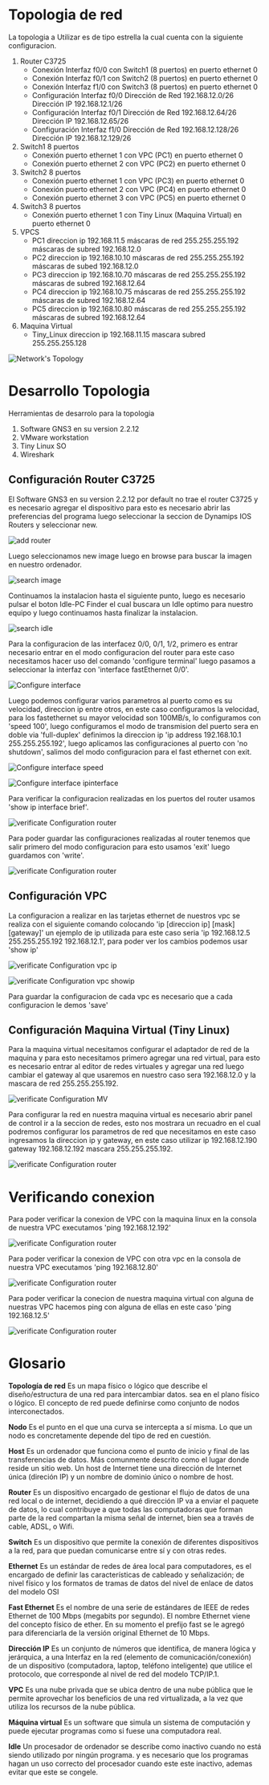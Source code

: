 # Topologia de red
La topologia a Utilizar es de tipo estrella la cual cuenta con la siguiente configuracion.

1. Router C3725
   - Conexión Interfaz f0/0 con Switch1 (8 puertos) en puerto ethernet 0
   - Conexión Interfaz f0/1 con Switch2 (8 puertos) en puerto ethernet 0
   - Conexión Interfaz f1/0 con Switch3 (8 puertos) en puerto ethernet 0
   - Configuración Interfaz f0/0 Dirección de Red 192.168.12.0/26 Dirección IP 192.168.12.1/26
   - Configuración Interfaz f0/1 Dirección de Red 192.168.12.64/26 Dirección IP 192.168.12.65/26
   - Configuración Interfaz f1/0 Dirección de Red 192.168.12.128/26 Dirección IP 192.168.12.129/26
2. Switch1 8 puertos
   - Conexión puerto ethernet 1 con VPC (PC1) en puerto ethernet 0
   - Conexión puerto ethernet 2 con VPC (PC2) en puerto ethernet 0
3. Switch2 8 puertos
   - Conexión puerto ethernet 1 con VPC (PC3) en puerto ethernet 0
   - Conexión puerto ethernet 2 con VPC (PC4) en puerto ethernet 0
   - Conexión puerto ethernet 3 con VPC (PC5) en puerto ethernet 0
4. Switch3 8 puertos
   - Conexión puerto ethernet 1 con Tiny Linux (Maquina Virtual) en puerto ethernet 0
5. VPCS
   - PC1 direccion ip 192.168.11.5 máscaras de red 255.255.255.192 máscaras de subred 192.168.12.0
   - PC2 direccion ip 192.168.10.10 máscaras de red 255.255.255.192 máscaras de subed 192.168.12.0
   - PC3 direccion ip 192.168.10.70 máscaras de red 255.255.255.192 máscaras de subred 192.168.12.64
   - PC4 direccion ip 192.168.10.75 máscaras de red 255.255.255.192 máscaras de subred 192.168.12.64
   - PC5 direccion ip 192.168.10.80 máscaras de red 255.255.255.192 máscaras de subred 192.168.12.64
6. Maquina Virtual
   - Tiny_Linux direccion ip 192.168.11.15 mascara subred 255.255.255.128
   

![Network's Topology](Images/topologia.PNG?raw=true "Title")

# Desarrollo Topologia
Herramientas de desarrolo para la topologia
1. Software GNS3 en su version 2.2.12
2. VMware workstation
3. Tiny Linux SO
4. Wireshark

## Configuración Router C3725
El Software GNS3 en su version 2.2.12 por default no trae el router C3725 y es necesario agregar el dispositivo para esto es necesario abrir las preferencias del programa luego seleccionar la seccion de Dynamips IOS Routers y seleccionar new.


![add router](Images/preferences.PNG?raw=true "Title")


Luego seleccionamos new image luego en browse para buscar la imagen en nuestro ordenador.


![search image](Images/selectimage.PNG?raw=true "Title")


Continuamos la instalacion hasta el siguiente punto, luego es necesario pulsar el boton Idle-PC Finder el cual buscara un Idle optimo para nuestro equipo y luego continuamos hasta finalizar la instalacion.


![search idle](Images/Idlepc.PNG?raw=true "Title")


Para la configuracion de las interfacez 0/0, 0/1, 1/2, primero es entrar necesario entrar en el modo configuracion del router para este caso necesitamos hacer uso del comando 'configure terminal' luego pasamos a seleccionar la interfaz con 'interface fastEthernet 0/0'.

![Configure interface](Images/enterconfinterface.PNG?raw=true "Title")

Luego podemos configurar varios parametros al puerto como es su velocidad, direccion ip entre otros, en este caso configuramos la velocidad, para los fastethernet su mayor velocidad son 100MB/s, lo configuramos con 'speed 100', luego configuramos el modo de transmision del puerto sera en doble via 'full-duplex' definimos la direccion ip 'ip address 192.168.10.1 255.255.255.192', luego aplicamos las configuraciones al puerto con 'no shutdown', salimos del modo configuracion para el fast ethernet con exit.


![Configure interface speed](Images/speed.PNG?raw=true "Title")


![Configure interface ipinterface](Images/ipinterface.PNG?raw=true "Title")


Para verificar la configuracion realizadas en los puertos del router usamos 'show ip interface brief'.


![verificate Configuration router](Images/configuredinterfaces.PNG?raw=true "Title")


Para poder guardar las configuraciones realizadas al router tenemos que salir primero del modo configuracion para esto usamos 'exit' luego guardamos con 'write'.


![verificate Configuration router](Images/saveConfigRouter.PNG?raw=true "Title")


## Configuración VPC
La configuracion a realizar en las tarjetas ethernet de nuestros vpc se realiza con el siguiente comando colocando 'ip [direccion ip] [mask] [gateway]' un ejemplo de ip utilizada para este caso seria 'ip 192.168.12.5 255.255.255.192 192.168.12.1', para poder ver los cambios podemos usar 'show ip'


![verificate Configuration vpc ip](Images/ip.PNG?raw=true "Title")


![verificate Configuration vpc showip](Images/showip.PNG?raw=true "Title")


Para guardar la configuracion de cada vpc es necesario que a cada configuracion le demos 'save'


## Configuración Maquina Virtual (Tiny Linux)
Para la maquina virtual necesitamos configurar el adaptador de red de la maquina y para esto necesitamos primero agregar una red virtual, para esto es necesario entrar al editor de redes virtuales y agregar una red luego cambiar el gateway al que usaremos en nuestro caso sera 192.168.12.0 y la mascara de red 255.255.255.192.


![verificate Configuration MV](Images/vnet.PNG?raw=true "Title")


Para configurar la red en nuestra maquina virtual es necesario abrir panel de control ir a la seccion de redes, esto nos mostrara un recuadro en el cual podremos configurar los parametros de red que necesitamos en este caso ingresamos la direccion ip y gateway, en este caso utilizar ip 192.168.12.190  gateway 192.168.12.192 mascara 255.255.255.192.


![verificate Configuration router](Images/tiny_linux.PNG?raw=true "Title")

# Verificando conexion
Para poder verificar la conexion de VPC con la maquina linux en la consola de nuestra VPC executamos 'ping 192.168.12.192'


![verificate Configuration router](Images/pc1topc6.PNG?raw=true "Title")


Para poder verificar la conexion de VPC con otra vpc en la consola de nuestra VPC executamos 'ping 192.168.12.80'


![verificate Configuration router](Images/pc1topc5.PNG?raw=true "Title")


Para poder verificar la conecion de nuestra maquina virtual con alguna de nuestras VPC hacemos ping con alguna de ellas en este caso 'ping 192.168.12.5'

![verificate Configuration router](Images/pc6topc1.PNG?raw=true "Title")






# Glosario
**Topología de red**
Es un mapa físico o lógico que describe el diseño/estructura de una red para intercambiar datos. sea en el plano físico o lógico. El concepto de red puede definirse como conjunto de nodos interconectados. 

**Nodo**
Es el punto en el que una curva se intercepta a sí misma. Lo que un nodo es concretamente depende del tipo de red en cuestión.

**Host**
Es un ordenador que funciona como el punto de inicio y final de las transferencias de datos. Más comunmente descrito como el lugar donde reside un sitio web. Un host de Internet tiene una dirección de Internet única (direción IP) y un nombre de dominio único o nombre de host.

**Router**
Es un dispositivo encargado de gestionar el flujo de datos de una red local o de internet, decidiendo a qué dirección IP va a enviar el paquete de datos, lo cual contribuye a que todas las computadoras que forman parte de la red compartan la misma señal de internet, bien sea a través de cable, ADSL, o Wifi.

**Switch**
Es un dispositivo que permite la conexión de diferentes dispositivos a la red, para que puedan comunicarse entre sí y con otras redes.

**Ethernet**
Es un estándar de redes de área local para computadores, es el encargado de definir las características de cableado y señalización; de nivel físico y los formatos de tramas de datos del nivel de enlace de datos del modelo OSI

**Fast Ethernet**
Es el nombre de una serie de estándares de IEEE de redes Ethernet de 100 Mbps (megabits por segundo). El nombre Ethernet viene del concepto físico de ether. En su momento el prefijo fast se le agregó para diferenciarla de la versión original Ethernet de 10 Mbps.

**Dirección IP**
Es un conjunto de números que identifica, de manera lógica y jerárquica, a una Interfaz en la red (elemento de comunicación/conexión) de un dispositivo (computadora, laptop, teléfono inteligente) que utilice el protocolo, que corresponde al nivel de red del modelo TCP/IP.1.

**VPC**
Es una nube privada que se ubica dentro de una nube pública que le permite aprovechar los beneficios de una red virtualizada, a la vez que utiliza los recursos de la nube pública.

**Máquina virtual**
Es un software que simula un sistema de computación y puede ejecutar programas como si fuese una computadora real.

**Idle**
Un procesador de ordenador se describe como inactivo cuando no está siendo utilizado por ningún programa. y es necesario que los programas hagan un uso correcto del procesador cuando este este inactivo, ademas evitar que este se congele.

